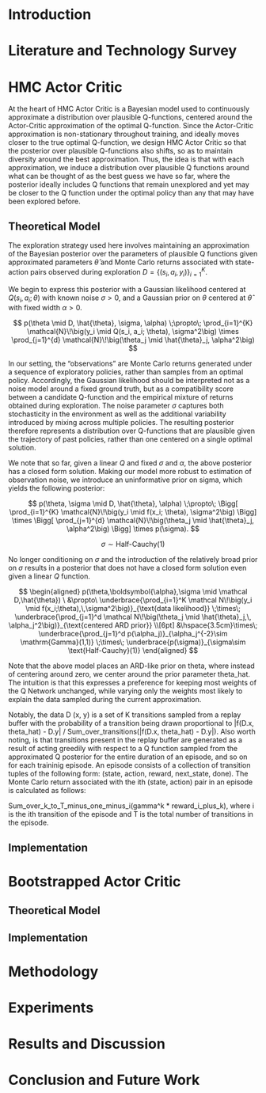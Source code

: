 <!-- about 500 words -->

# Introduction

<!-- about 3000 words -->

# Literature and Technology Survey

<!-- about 2000 words -->

# HMC Actor Critic

At the heart of HMC Actor Critic is a Bayesian model used to continuously approximate a distribution over plausible Q-functions, centered around the Actor-Critic approximation of the optimal Q-function. Since the Actor-Critic approximation is non-stationary throughout training, and ideally moves closer to the true optimal Q-function, we design HMC Actor Critic so that the posterior over plausible Q-functions also shifts, so as to maintain diversity around the best approximation. Thus, the idea is that with each approximation, we induce a distribution over plausible Q functions around what can be thought of as the best guess we have so far, where the posterior ideally includes Q functions that remain unexplored and yet may be closer to the Q function under the optimal policy than any that may have been explored before.

## Theoretical Model

The exploration strategy used here involves maintaining an approximation of the Bayesian posterior over the parameters of plausible Q functions given approximated parameters $\hat{\theta}$ and Monte Carlo returns associated with state-action pairs observed during exploration $D = \{ (s_i, a_i, y_i) \}_{i=1}^{K}$.

We begin to express this posterior with a Gaussian likelihood centered at $Q(s_i, a_i; \theta)$ with known noise $\sigma > 0$, and a Gaussian prior on $\theta$ centered at $\hat{\theta}$ with fixed width $\alpha > 0$.

$$
p(\theta \mid D, \hat{\theta}, \sigma, \alpha) \;\propto\;
\prod_{i=1}^{K} \mathcal{N}\!\big(y_i \mid Q(s_i, a_i; \theta), \sigma^2\big)
\times
\prod_{j=1}^{d} \mathcal{N}\!\big(\theta_j \mid \hat{\theta}_j, \alpha^2\big)
$$

In our setting, the “observations” are Monte Carlo returns generated under a sequence of exploratory policies, rather than samples from an optimal policy. Accordingly, the Gaussian likelihood should be interpreted not as a noise model around a fixed ground truth, but as a compatibility score between a candidate Q-function and the empirical mixture of returns obtained during exploration. The noise parameter $\sigma$ captures both stochasticity in the environment as well as the additional variability introduced by mixing across multiple policies. The resulting posterior therefore represents a distribution over Q-functions that are plausible given the trajectory of past policies, rather than one centered on a single optimal solution.

We note that so far, given a linear $Q$ and fixed $\sigma$ and $\alpha$, the above posterior has a closed form solution. Making our model more robust to estimation of observation noise, we introduce an uninformative prior on sigma, which yields the following posterior:

$$
p(\theta, \sigma \mid D, \hat{\theta}, \alpha) \;\propto\;
\Bigg[ \prod_{i=1}^{K} \mathcal{N}\!\big(y_i \mid f(x_i; \theta), \sigma^2\big) \Bigg]
\times
\Bigg[ \prod_{j=1}^{d} \mathcal{N}\!\big(\theta_j \mid \hat{\theta}_j, \alpha^2\big) \Bigg]
\times p(\sigma).
$$

$$
\sigma \sim \text{Half-Cauchy}(1)
$$

No longer conditioning on $\sigma$ and the introduction of the relatively broad prior on $\sigma$ results in a posterior that does not have a closed form solution even given a linear $Q$ function.

$$
\begin{aligned} p(\theta,\boldsymbol{\alpha},\sigma \mid \mathcal D,\hat{\theta}) \ &\propto\ \underbrace{\prod_{i=1}^K \mathcal N\!\big(y_i \mid f(x_i;\theta),\,\sigma^2\big)}_{\text{data likelihood}} \;\times\; \underbrace{\prod_{j=1}^d \mathcal N\!\big(\theta_j \mid \hat{\theta}_j,\, \alpha_j^2\big)}_{\text{centered ARD prior}} \\[6pt] &\hspace{3.5cm}\times\; \underbrace{\prod_{j=1}^d p(\alpha_j)}_{\alpha_j^{-2}\sim \mathrm{Gamma}(1,1)} \;\times\; \underbrace{p(\sigma)}_{\sigma\sim \text{Half-Cauchy}(1)} \end{aligned}
$$

Note that the above model places an ARD-like prior on theta, where instead of centering around zero, we center around the prior parameter theta_hat. The intuition is that this expresses a preference for keeping most weights of the Q Network unchanged, while varying only the weights most likely to explain the data sampled during the current approximation.

Notably, the data D (x, y) is a set of K transitions sampled from a replay buffer with the probability of a transition being drawn proportional to |f(D.x, theta_hat) - D.y| / Sum_over_transitions(|f(D.x, theta_hat) - D.y|). Also worth noting, is that transitions present in the replay buffer are generated as a result of acting greedily with respect to a Q function sampled from the approximated Q posterior for the entire duration of an episode, and so on for each traininig episode. An episode consists of a collection of transition tuples of the following form: (state, action, reward, next_state, done). The Monte Carlo return associated with the ith (state, action) pair in an episode is calculated as follows:

Sum_over_k_to_T_minus_one_minus_i(gamma^k \* reward_i_plus_k), where i is the ith transition of the episode and T is the total number of transitions in the episode.

## Implementation

<!-- about 1000 words -->

# Bootstrapped Actor Critic

## Theoretical Model

## Implementation

<!-- about 1000 words -->

# Methodology

<!-- about 500 words -->

# Experiments

<!-- about 1000 words -->

# Results and Discussion

<!-- about 1000 words -->

# Conclusion and Future Work
